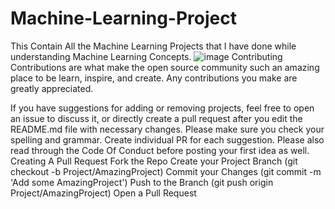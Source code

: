 # Machine-Learning-Project

This Contain All the Machine Learning Projects that I have done while understanding Machine Learning Concepts.
![image](https://github.com/ratanR07/Machine-Learning-Project/assets/157063244/74ef1510-5557-4055-84ad-91934f275eda)
Contributing
Contributions are what make the open source community such an amazing place to be learn, inspire, and create. Any contributions you make are greatly appreciated.

If you have suggestions for adding or removing projects, feel free to open an issue to discuss it, or directly create a pull request after you edit the README.md file with necessary changes.
Please make sure you check your spelling and grammar.
Create individual PR for each suggestion.
Please also read through the Code Of Conduct before posting your first idea as well.
Creating A Pull Request
Fork the Repo
Create your Project Branch (git checkout -b Project/AmazingProject)
Commit your Changes (git commit -m 'Add some AmazingProject')
Push to the Branch (git push origin Project/AmazingProject)
Open a Pull Request
